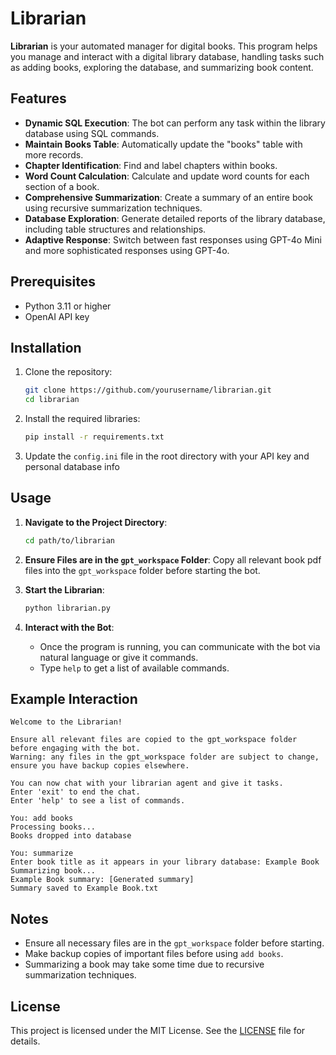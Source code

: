 # Librarian

**Librarian** is your automated manager for digital books. This program helps you manage and interact with a digital library database, handling tasks such as adding books, exploring the database, and summarizing book content.

## Features

- **Dynamic SQL Execution**: The bot can perform any task within the library database using SQL commands.
- **Maintain Books Table**: Automatically update the "books" table with more records.
- **Chapter Identification**: Find and label chapters within books.
- **Word Count Calculation**: Calculate and update word counts for each section of a book.
- **Comprehensive Summarization**: Create a summary of an entire book using recursive summarization techniques.
- **Database Exploration**: Generate detailed reports of the library database, including table structures and relationships.
- **Adaptive Response**: Switch between fast responses using GPT-4o Mini and more sophisticated responses using GPT-4o.

## Prerequisites

- Python 3.11 or higher
- OpenAI API key

## Installation

1. Clone the repository:
    ```bash
    git clone https://github.com/yourusername/librarian.git
    cd librarian
    ```

2. Install the required libraries:
    ```bash
    pip install -r requirements.txt
    ```

3. Update the `config.ini` file in the root directory with your API key and personal database info


## Usage

1. **Navigate to the Project Directory**:
    ```bash
    cd path/to/librarian
    ```

2. **Ensure Files are in the `gpt_workspace` Folder**:
    Copy all relevant book pdf files into the `gpt_workspace` folder before starting the bot.

3. **Start the Librarian**:
    ```bash
    python librarian.py
    ```

4. **Interact with the Bot**:
    - Once the program is running, you can communicate with the bot via natural language or give it commands.
    - Type `help` to get a list of available commands.


## Example Interaction

```plaintext
Welcome to the Librarian!

Ensure all relevant files are copied to the gpt_workspace folder before engaging with the bot.
Warning: any files in the gpt_workspace folder are subject to change, ensure you have backup copies elsewhere.

You can now chat with your librarian agent and give it tasks.
Enter 'exit' to end the chat.
Enter 'help' to see a list of commands.

You: add books
Processing books...
Books dropped into database

You: summarize
Enter book title as it appears in your library database: Example Book
Summarizing book...
Example Book summary: [Generated summary]
Summary saved to Example Book.txt
```

## Notes

- Ensure all necessary files are in the `gpt_workspace` folder before starting.
- Make backup copies of important files before using `add books`.
- Summarizing a book may take some time due to recursive summarization techniques.

## License

This project is licensed under the MIT License. See the [LICENSE](LICENSE) file for details.


